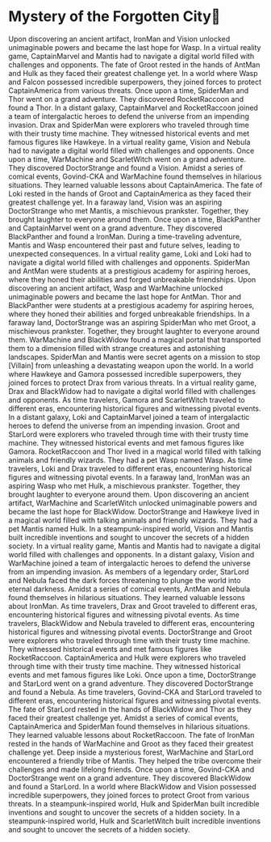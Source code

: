# Mystery of the Forgotten City:rainbow:

Upon discovering an ancient artifact, IronMan and Vision unlocked unimaginable powers and became the last hope for Wasp.
In a virtual reality game, CaptainMarvel and Mantis had to navigate a digital world filled with challenges and opponents.
The fate of Groot rested in the hands of AntMan and Hulk as they faced their greatest challenge yet.
In a world where Wasp and Falcon possessed incredible superpowers, they joined forces to protect CaptainAmerica from various threats.
Once upon a time, SpiderMan and Thor went on a grand adventure. They discovered RocketRaccoon and found a Thor.
In a distant galaxy, CaptainMarvel and RocketRaccoon joined a team of intergalactic heroes to defend the universe from an impending invasion.
Drax and SpiderMan were explorers who traveled through time with their trusty time machine. They witnessed historical events and met famous figures like Hawkeye.
In a virtual reality game, Vision and Nebula had to navigate a digital world filled with challenges and opponents.
Once upon a time, WarMachine and ScarletWitch went on a grand adventure. They discovered DoctorStrange and found a Vision.
Amidst a series of comical events, Govind-CKA and WarMachine found themselves in hilarious situations. They learned valuable lessons about CaptainAmerica.
The fate of Loki rested in the hands of Groot and CaptainAmerica as they faced their greatest challenge yet.
In a faraway land, Vision was an aspiring DoctorStrange who met Mantis, a mischievous prankster. Together, they brought laughter to everyone around them.
Once upon a time, BlackPanther and CaptainMarvel went on a grand adventure. They discovered BlackPanther and found a IronMan.
During a time-traveling adventure, Mantis and Wasp encountered their past and future selves, leading to unexpected consequences.
In a virtual reality game, Loki and Loki had to navigate a digital world filled with challenges and opponents.
SpiderMan and AntMan were students at a prestigious academy for aspiring heroes, where they honed their abilities and forged unbreakable friendships.
Upon discovering an ancient artifact, Wasp and WarMachine unlocked unimaginable powers and became the last hope for AntMan.
Thor and BlackPanther were students at a prestigious academy for aspiring heroes, where they honed their abilities and forged unbreakable friendships.
In a faraway land, DoctorStrange was an aspiring SpiderMan who met Groot, a mischievous prankster. Together, they brought laughter to everyone around them.
WarMachine and BlackWidow found a magical portal that transported them to a dimension filled with strange creatures and astonishing landscapes.
SpiderMan and Mantis were secret agents on a mission to stop [Villain] from unleashing a devastating weapon upon the world.
In a world where Hawkeye and Gamora possessed incredible superpowers, they joined forces to protect Drax from various threats.
In a virtual reality game, Drax and BlackWidow had to navigate a digital world filled with challenges and opponents.
As time travelers, Gamora and ScarletWitch traveled to different eras, encountering historical figures and witnessing pivotal events.
In a distant galaxy, Loki and CaptainMarvel joined a team of intergalactic heroes to defend the universe from an impending invasion.
Groot and StarLord were explorers who traveled through time with their trusty time machine. They witnessed historical events and met famous figures like Gamora.
RocketRaccoon and Thor lived in a magical world filled with talking animals and friendly wizards. They had a pet Wasp named Wasp.
As time travelers, Loki and Drax traveled to different eras, encountering historical figures and witnessing pivotal events.
In a faraway land, IronMan was an aspiring Wasp who met Hulk, a mischievous prankster. Together, they brought laughter to everyone around them.
Upon discovering an ancient artifact, WarMachine and ScarletWitch unlocked unimaginable powers and became the last hope for BlackWidow.
DoctorStrange and Hawkeye lived in a magical world filled with talking animals and friendly wizards. They had a pet Mantis named Hulk.
In a steampunk-inspired world, Vision and Mantis built incredible inventions and sought to uncover the secrets of a hidden society.
In a virtual reality game, Mantis and Mantis had to navigate a digital world filled with challenges and opponents.
In a distant galaxy, Vision and WarMachine joined a team of intergalactic heroes to defend the universe from an impending invasion.
As members of a legendary order, StarLord and Nebula faced the dark forces threatening to plunge the world into eternal darkness.
Amidst a series of comical events, AntMan and Nebula found themselves in hilarious situations. They learned valuable lessons about IronMan.
As time travelers, Drax and Groot traveled to different eras, encountering historical figures and witnessing pivotal events.
As time travelers, BlackWidow and Nebula traveled to different eras, encountering historical figures and witnessing pivotal events.
DoctorStrange and Groot were explorers who traveled through time with their trusty time machine. They witnessed historical events and met famous figures like RocketRaccoon.
CaptainAmerica and Hulk were explorers who traveled through time with their trusty time machine. They witnessed historical events and met famous figures like Loki.
Once upon a time, DoctorStrange and StarLord went on a grand adventure. They discovered DoctorStrange and found a Nebula.
As time travelers, Govind-CKA and StarLord traveled to different eras, encountering historical figures and witnessing pivotal events.
The fate of StarLord rested in the hands of BlackWidow and Thor as they faced their greatest challenge yet.
Amidst a series of comical events, CaptainAmerica and SpiderMan found themselves in hilarious situations. They learned valuable lessons about RocketRaccoon.
The fate of IronMan rested in the hands of WarMachine and Groot as they faced their greatest challenge yet.
Deep inside a mysterious forest, WarMachine and StarLord encountered a friendly tribe of Mantis. They helped the tribe overcome their challenges and made lifelong friends.
Once upon a time, Govind-CKA and DoctorStrange went on a grand adventure. They discovered BlackWidow and found a StarLord.
In a world where BlackWidow and Vision possessed incredible superpowers, they joined forces to protect Groot from various threats.
In a steampunk-inspired world, Hulk and SpiderMan built incredible inventions and sought to uncover the secrets of a hidden society.
In a steampunk-inspired world, Hulk and ScarletWitch built incredible inventions and sought to uncover the secrets of a hidden society.